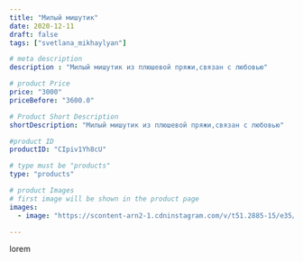 ```yaml
---
title: "Милый мишутик"
date: 2020-12-11
draft: false
tags: ["svetlana_mikhaylyan"]

# meta description
description : "Милый мишутик из плюшевой пряжи,связан с любовью"

# product Price
price: "3000"
priceBefore: "3600.0"

# Product Short Description
shortDescription: "Милый мишутик из плюшевой пряжи,связан с любовью"

#product ID
productID: "CIpiv1Yh8cU"

# type must be "products"
type: "products"

# product Images
# first image will be shown in the product page
images:
  - image: "https://scontent-arn2-1.cdninstagram.com/v/t51.2885-15/e35/130776622_302037724451138_447259703582200959_n.jpg?se=7&tp=1&_nc_ht=scontent-arn2-1.cdninstagram.com&_nc_cat=102&_nc_ohc=ehdwVti8udkAX9RHDHT&oh=83b3027a79c51374a278a1ccc280748b&oe=607388C9&ig_cache_key=MjQ2MTY1MTQ5MjA1MTMzOTAyOA%3D%3D.2"

---
```

lorem

